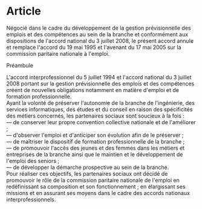 # Article

Négocié dans le cadre du développement de la gestion prévisionnelle des emplois et des compétences au sein de la branche et conformément aux dispositions de l'accord national du 3 juillet 2008, le présent accord annule et remplace l'accord du 19 mai 1995 et l'avenant du 17 mai 2005 sur la commission paritaire nationale à l'emploi. 

Préambule 

L'accord interprofessionnel du 5 juillet 1994 et l'accord national du 3 juillet 2008 portant sur la gestion prévisionnelle des emplois et des compétences créent de nouvelles obligations notamment en matière d'emploi et de formation professionnelle.   
Ayant la volonté de préserver l'autonomie de la branche de l'ingénierie, des services informatiques, des études et du conseil en raison des spécificités des métiers concernés, les partenaires sociaux sont soucieux à la fois :   
― de conserver leur propre convention collective nationale et de l'améliorer ;   
― d'observer l'emploi et d'anticiper son évolution afin de le préserver ;   
― de maîtriser le dispositif de formation professionnelle de la branche ;   
― de promouvoir l'accès des jeunes et des femmes dans les métiers et entreprises de la branche ainsi que le maintien et le développement de l'emploi des seniors ;   
― de développer la démarche prospective au sein de la branche.   
Pour réaliser ces objectifs, les partenaires sociaux ont décidé de promouvoir le rôle de la commission paritaire nationale de l'emploi en redéfinissant sa composition et son fonctionnement ; en élargissant ses missions et en assurant ses moyens dans le cadre des accords nationaux interprofessionnels.

